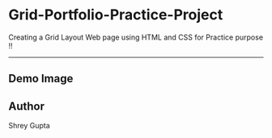 # Grid-Portfolio-Practice-Project

Creating a Grid Layout Web page using HTML and CSS for Practice purpose !!

---

## Demo Image


## Author
Shrey Gupta
